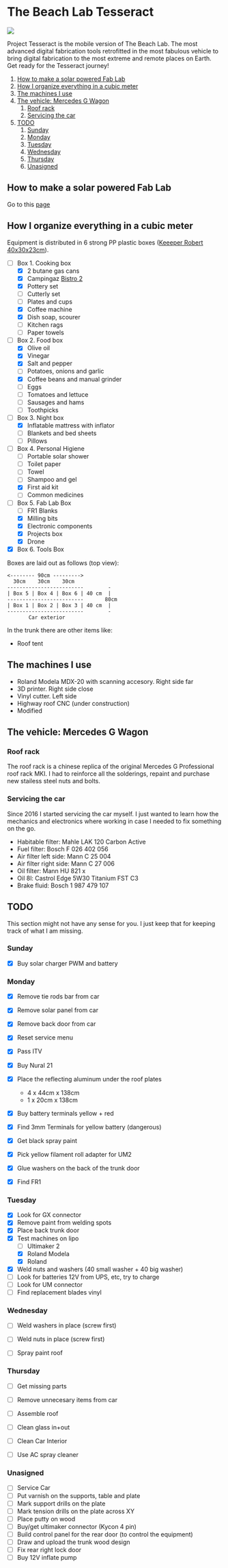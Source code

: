 # The Beach Lab Tesseract

![](tess.svg)

Project Tesseract is the mobile version of The Beach Lab. The most advanced digital fabrication tools retrofitted in the most fabulous vehicle to bring digital fabrication to the most extreme and remote places on Earth. Get ready for the Tesseract journey!

1. [How to make a solar powered Fab Lab](#how-to-make-a-solar-powered-fab-lab)
2. [How I organize everything in a cubic meter](#how-i-organize-everything-in-a-cubic-meter)
3. [The machines I use](#the-machines-i-use)
4. [The vehicle: Mercedes G Wagon](#the-vehicle-mercedes-g-wagon)
   1. [Roof rack](#roof-rack)
   2. [Servicing the car](#servicing-the-car)
5. [TODO](#todo)
   1. [Sunday](#sunday)
   2. [Monday](#monday)
   3. [Tuesday](#tuesday)
   4. [Wednesday](#wednesday)
   5. [Thursday](#thursday)
   6. [Unasigned](#unasigned)

## How to make a solar powered Fab Lab

Go to this [page](./solar/solar.md)

## How I organize everything in a cubic meter

Equipment is distributed in 6 strong PP plastic boxes ([Keeeper Robert 40x30x23cm](https://www.keeeper.com/en/produkt/robert/)).

- [ ] Box 1. Cooking box
  - [x] 2 butane gas cans
  - [x] Campingaz [Bistro 2](https://www.campingaz.com/uk/p-27302-campbistro-2-stove.aspx)
  - [x] Pottery set
  - [ ] Cutterly set
  - [ ] Plates and cups
  - [x] Coffee machine
  - [x] Dish soap, scourer
  - [ ] Kitchen rags
  - [ ] Paper towels
- [ ] Box 2. Food box
  - [x] Olive oil
  - [x] Vinegar
  - [x] Salt and pepper
  - [ ] Potatoes, onions and garlic
  - [x] Coffee beans and manual grinder
  - [ ] Eggs
  - [ ] Tomatoes and lettuce
  - [ ] Sausages and hams
  - [ ] Toothpicks
- [ ] Box 3. Night box
  - [x] Inflatable mattress with inflator
  - [ ] Blankets and bed sheets
  - [ ] Pillows
- [ ] Box 4. Personal Higiene
  - [ ] Portable solar shower
  - [ ] Toilet paper
  - [ ] Towel
  - [ ] Shampoo and gel
  - [x] First aid kit
  - [ ] Common medicines
- [ ] Box 5. Fab Lab Box
  - [ ] FR1 Blanks
  - [x] Milling bits
  - [x] Electronic components
  - [x] Projects box
  - [x] Drone
- [x] Box 6. Tools Box

Boxes are laid out as follows (top view):

```
<-------- 90cm --------->
  30cm    30cm    30cm
-------------------------        -
| Box 5 | Box 4 | Box 6 | 40 cm  |
-------------------------       80cm
| Box 1 | Box 2 | Box 3 | 40 cm  |
-------------------------        -
       Car exterior
```

In the trunk there are other items like:

- Roof tent

## The machines I use

- Roland Modela MDX-20 with scanning accesory. Right side far
- 3D printer. Right side close
- Vinyl cutter. Left side
- Highway roof CNC (under construction)
- Modified 

## The vehicle: Mercedes G Wagon

### Roof rack

The roof rack is a chinese replica of the original Mercedes G Professional roof rack MKI. I had to reinforce all the solderings, repaint and purchase new stailess steel nuts and bolts.

### Servicing the car

Since 2016 I started servicing the car myself. I just wanted to learn how the mechanics and electronics where working in case I needed to fix something on the go.

- Habitable filter: Mahle LAK 120 Carbon Active
- Fuel filter: Bosch F 026 402 056
- Air filter left side: Mann C 25 004
- Air filter right side: Mann C 27 006
- Oil filter: Mann HU 821 x
- Oil 8l: Castrol Edge 5W30 Titanium FST C3
- Brake fluid: Bosch 1 987 479 107

## TODO

This section might not have any sense for you. I just keep that for keeping track of what I am missing.

### Sunday

- [x] Buy solar charger PWM and battery

### Monday

- [x] Remove tie rods bar from car
- [x] Remove solar panel from car
- [x] Remove back door from car
- [x] Reset service menu
- [x] Pass ITV
- [x] Buy Nural 21
- [x] Place the reflecting aluminum under the roof plates
  - 4 x 44cm x 138cm
  - 1 x 20cm x 138cm

- [x] Buy battery terminals yellow + red
- [x] Find 3mm Terminals for yellow battery (dangerous)
- [x] Get black spray paint
- [x] Pick yellow filament roll adapter for UM2
- [x] Glue washers on the back of the trunk door
- [x] Find FR1

### Tuesday

- [x] Look for GX connector
- [x] Remove paint from welding spots
- [x] Place back trunk door
- [x] Test machines on lipo
  - [ ] Ultimaker 2
  - [x] Roland Modela
  - [x] Roland 

- [x] Weld nuts and washers (40 small washer + 40 big washer)
- [ ] Look for batteries 12V from UPS, etc, try to charge
- [ ] Look for UM connector
- [ ] Find replacement blades vinyl

### Wednesday

- [ ] Weld washers in place (screw first)
- [ ] Weld nuts in place (screw first)

- [ ] Spray paint roof

### Thursday

- [ ] Get missing parts
- [ ] Remove unnecesary items from car
- [ ] Assemble roof

- [ ] Clean glass in+out
- [ ] Clean Car Interior
- [ ] Use AC spray cleaner

### Unasigned

- [ ] Service Car
- [ ] Put varnish on the supports, table and plate
- [ ] Mark support drills on the plate
- [ ] Mark tension drills on the plate across XY
- [ ] Place putty on wood
- [ ] Buy/get ultimaker connector (Kycon 4 pin)
- [ ] Build control panel for the rear door (to control the equipment)
- [ ] Draw and upload the trunk wood design
- [ ] Fix rear right lock door
- [ ] Buy 12V inflate pump

